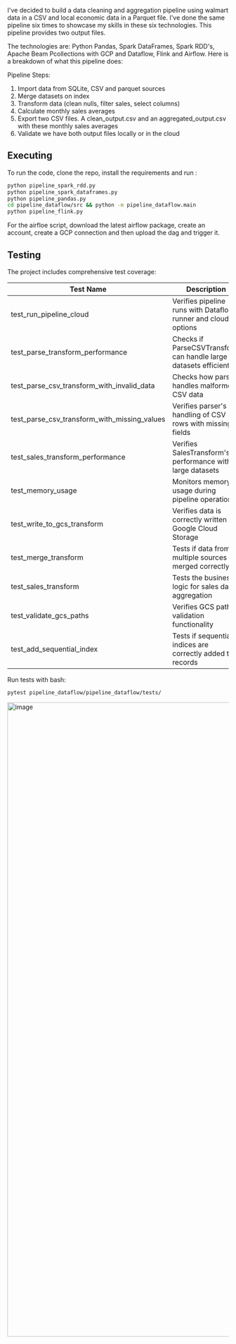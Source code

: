 I've decided to build a data cleaning and aggregation pipeline using walmart data in a CSV and local economic data in a Parquet file. I've done the same pipeline six times to showcase my skills in these six technologies. This pipeline provides two output files.

The technologies are: Python Pandas, Spark DataFrames, Spark RDD's, Apache Beam Pcollections with GCP and Dataflow, Flink and Airflow. Here is a breakdown of what this pipeline does:


Pipeline Steps:
1. Import data from SQLite, CSV and parquet sources
2. Merge datasets on index
3. Transform data (clean nulls, filter sales, select columns)
4. Calculate monthly sales averages
5. Export two CSV files. A clean_output.csv and an aggregated_output.csv with these monthly sales averages
6. Validate we have both output files locally or in the cloud

## Executing

To run the code, clone the repo, install the requirements and run : 

```sh
python pipeline_spark_rdd.py
python pipeline_spark_dataframes.py
python pipeline_pandas.py
cd pipeline_dataflow/src && python -m pipeline_dataflow.main
python pipeline_flink.py
```
For the airfloe script, download the latest airflow package, create an account, create a GCP connection and then upload the dag and trigger it.

## Testing

The project includes comprehensive test coverage:


| Test Name | Description |
|-----------|-------------|
| test_run_pipeline_cloud | Verifies pipeline runs with Dataflow runner and cloud options |
| test_parse_transform_performance | Checks if ParseCSVTransform can handle large datasets efficiently |
| test_parse_csv_transform_with_invalid_data | Checks how parser handles malformed CSV data |
| test_parse_csv_transform_with_missing_values | Verifies parser's handling of CSV rows with missing fields |
| test_sales_transform_performance | Verifies SalesTransform's performance with large datasets |
| test_memory_usage | Monitors memory usage during pipeline operations |
| test_write_to_gcs_transform | Verifies data is correctly written to Google Cloud Storage |
| test_merge_transform | Tests if data from multiple sources is merged correctly |
| test_sales_transform | Tests the business logic for sales data aggregation |
| test_validate_gcs_paths | Verifies GCS path validation functionality |
| test_add_sequential_index | Tests if sequential indices are correctly added to records |

Run tests with bash:
```sh
pytest pipeline_dataflow/pipeline_dataflow/tests/
```

<img width="1440" alt="image" src="https://github.com/user-attachments/assets/381b4b25-d613-4ca8-9504-9304f3113707" />




